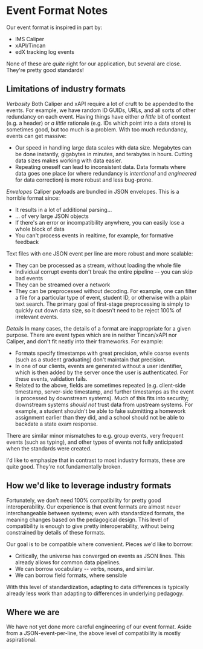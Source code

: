 Event Format Notes
==================

Our event format is inspired in part by:

* IMS Caliper
* xAPI/Tincan
* edX tracking log events

None of these are _quite_ right for our application, but several are
close. They're pretty good standards!

Limitations of industry formats
-------------------------------

*Verbosity* Both Caliper and xAPI require a lot of cruft to be
appended to the events. For example, we have random ID GUIDs, URLs,
and all sorts of other redundancy on each event. Having things have
either *a little* bit of context (e.g. a header) or *a little*
rationale (e.g. IDs which point into a data store) is sometimes good,
but too much is a problem. With too much redundancy, events can get
massive:

* Our speed in handling large data scales with data size. Megabytes
  can be done instantly, gigabytes in minutes, and terabytes in
  hours. Cutting data sizes makes working with data easier.
* Repeating oneself can lead to inconsistent data. Data formats where
  data goes one place (or where redundancy is *intentional* and
  *engineered* for data correction) is more robust and less bug-prone.

*Envelopes* Caliper payloads are bundled in JSON envelopes. This is
a horrible format since:

* It results in a lot of additional parsing...
* ... of very large JSON objects
* If there's an error or incompatibility anywhere, you can easily lose
  a whole block of data
* You can't process events in realtime, for example, for formative
  feedback

Text files with one JSON event per line are more robust and more
scalable:

* They can be processed as a stream, without loading the whole file
* Individual corrupt events don't break the entire pipeline -- you can
  skip bad events
* They can be streamed over a network
* They can be preprocessed without decoding. For example, one can
  filter a file for a particular type of event, student ID, or
  otherwise with a plain text search. The primary goal of first-stage
  preprocessing is simply to quickly cut down data size, so it doesn't
  need to be reject 100% of irrelevant events.

*Details* In many cases, the details of a format are inappropriate for
a given purpose. There are event types which are in neither
Tincan/xAPI nor Caliper, and don't fit neatly into their
frameworks. For example:

* Formats specify timestamps with great precision, while coarse events
  (such as a student graduating) don't maintain that precision.
* In one of our clients, events are generated without a user
  identifier, which is then added by the server once the user is
  authenticated. For these events, validation fails.
* Related to the above, fields are sometimes repeated (e.g. client-side
  timestamp, server-side timestamp, and further timestamps as the event
  is processed by downstream systems). Much of this fits into security;
  downstream systems _should not_ trust data from upstream systems. For
  example, a student shouldn't be able to fake submitting a homework
  assignment earlier than they did, and a school should not be able to
  backdate a state exam response.

There are similar minor mismatches to e.g. group events, very frequent
events (such as typing), and other types of events not fully
anticipated when the standards were created.

I'd like to emphasize that in contrast to most industry formats, these
are quite good. They're not fundamentally broken.

How we'd like to leverage industry formats
------------------------------------------

Fortunately, we don't need 100% compatibility for pretty good
interoperability. Our experience is that event formats are almost
never interchangeable between systems; even with standardized formats,
the meaning changes based on the pedagogical design. This level of
compatibility is enough to give pretty interoperability, without being
constrained by details of these formats.

Our goal is to be compatible where convenient. Pieces we'd like to
borrow:

* Critically, the universe has converged on events as JSON lines. This
  already allows for common data pipelines.
* We can borrow vocabulary -- verbs, nouns, and similar.
* We can borrow field formats, where sensible

With this level of standardization, adapting to data differences is
typically already less work than adapting to differences in underlying
pedagogy.

Where we are
------------

We have not yet done more careful engineering of our event
format. Aside from a JSON-event-per-line, the above level of
compatibility is mostly aspirational.